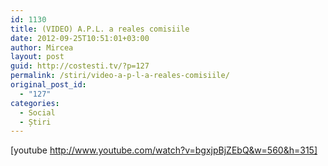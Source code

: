 ```yaml
---
id: 1130
title: (VIDEO) A.P.L. a reales comisiile
date: 2012-09-25T10:51:01+03:00
author: Mircea
layout: post
guid: http://costesti.tv/?p=127
permalink: /stiri/video-a-p-l-a-reales-comisiile/
original_post_id:
  - "127"
categories:
  - Social
  - Știri
---
```

[youtube http://www.youtube.com/watch?v=bgxjpBjZEbQ&w=560&h=315]